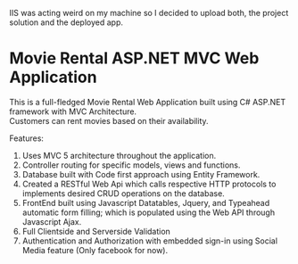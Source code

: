 IIS was acting weird on my machine so I decided to upload both, the project solution and the deployed app.

# Movie Rental ASP.NET MVC Web Application

This is a full-fledged Movie Rental Web Application built using C# ASP.NET framework with MVC Architecture. <br>
Customers can rent movies based on their availability.

Features:
1. Uses MVC 5 architecture throughout the application.
2. Controller routing for specific models, views and functions.
3. Database built with Code first approach using Entity Framework.
4. Created a RESTful Web Api which calls respective HTTP protocols to implements desired CRUD operations on the database.
5. FrontEnd built using Javascript Datatables, Jquery, and Typeahead automatic form filling; which is populated using the Web API through Javascript Ajax.
6. Full Clientside and Serverside Validation
7. Authentication and Authorization with embedded sign-in using Social Media feature (Only facebook for now).